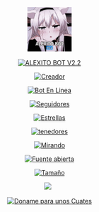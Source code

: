 <div>

<p align="center">
<img src="https://github.com/Alexito-AE/Alexito-BotV2.2/blob/29df56a314d8fb1f1a4176b5644cedfc78e5363f/REPOSITORIO/alexito.imagen.jpg" alt="ALEXITO BOT" width="100"/>
</p>

<p align="center">
<a href="#"><img title="ALEXITO BOT V2.2" src="https://img.shields.io/badge/ALEXITO BOT V2.2-green?colorA=%23ff0000&colorB=%23017e40&style=for-the-badge"></a>
</p>

<p align="center">
<a href="https://github.com/Alexito-AE"><img title="Creador" src="https://img.shields.io/badge/Creador-Alexito-04B486.svg?style=for-the-badge&logo=github"></a>
</p>

<p align="center">
<a href="https://github.com/Alexito-AE/Alexito-BotV2.2"><img title="Bot En Linea" src="https://img.shields.io/badge/Linea-Off-red.svg?style=for-the-badge&logo=WhatsApp"></a>
</p>

<p align="center">
<a href="https://github.com/Alexito-AE/followers"><img title="Seguidores" src="https://img.shields.io/github/followers/Alexito-AE?label=Seguidores&color=blue&style=flat-square"></a>
</p>

<p align="center">
<a href="https://github.com/Alexito-AE/Alexito-BotV2/stargazers/"><img title="Estrellas" src="https://img.shields.io/github/stars/Alexito-AE/Alexito-BotV2?label=Estrellas&color=blue&style=flat-square"></a>
</p>

<p align="center">
<a href="https://github.com/Alexito-AE/Alexito-BotV2/network/members"><img title="tenedores" src="https://img.shields.io/github/forks/Alexito-AE/Alexito-BotV2?label=Tenedores&color=red&style=flat-square"></a>
</p>

<p align="center">
<a href="https://github.com/Alexito-AE/Alexito-BotV2/watchers"><img title="Mirando" src="https://img.shields.io/github/watchers/Alexito-AE/Alexito-BotV2?label=Mirando&color=blue&style=flat-square"></a>
</p>

<p align="center">
<a href="https://github.com/Alexito-AE/Alexito-BotV2"><img title="Fuente abierta" src="https://badges.frapsoft.com/os/v2/open-source.svg?v=103"></a>
</p>

<p align="center">
<a href="https://github.com/Alexito-AE/Alexito-BotV2"><img title="Tamaño" src="https://img.shields.io/github/repo-size/Alexito-AE/Alexito-BotV2?style=flat-square&color=green"></a>
</p>

<p align="center">
<a href="https://github.com/Alexito-AE/Alexito-BotV2/graphs/commit-activity"><img height="20" src="https://img.shields.io/badge/Estado_Mantenimiento%3F-si-green.svg"></a>&nbsp;&nbsp;
</p>

<p align="center">
<a href="https://link/paypal.com"><img title="Doname para unos Cuates" src="https://img.shields.io/badge/Regalame_para_un_cuates-blue.svg?style=for-the-badge&logo=PayPal"></a>
</p>

</div>

